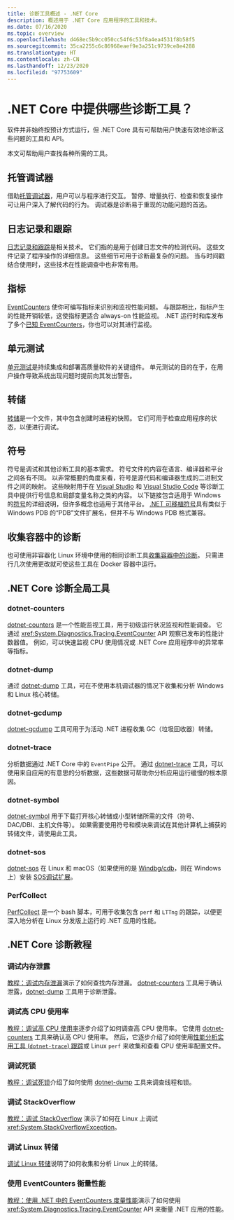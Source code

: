 ```yaml
---
title: 诊断工具概述 - .NET Core
description: 概述用于 .NET Core 应用程序的工具和技术。
ms.date: 07/16/2020
ms.topic: overview
ms.openlocfilehash: d468ec5b9cc050cc54f6c53f8a4ea4531f8b58f5
ms.sourcegitcommit: 35ca2255c6c86968eaef9e3a251c9739ce8e4288
ms.translationtype: HT
ms.contentlocale: zh-CN
ms.lasthandoff: 12/23/2020
ms.locfileid: "97753609"
---
```

# <a name="what-diagnostic-tools-are-available-in-net-core"></a>.NET Core 中提供哪些诊断工具？

软件并非始终按预计方式运行，但 .NET Core 具有可帮助用户快速有效地诊断这些问题的工具和 API。

本文可帮助用户查找各种所需的工具。

## <a name="managed-debuggers"></a>托管调试器

借助[托管调试器](managed-debuggers.md)，用户可以与程序进行交互。 暂停、增量执行、检查和恢复操作可让用户深入了解代码的行为。 调试器是诊断易于重现的功能问题的首选。

## <a name="logging-and-tracing"></a>日志记录和跟踪

[日志记录和跟踪](logging-tracing.md)是相关技术。 它们指的是用于创建日志文件的检测代码。 这些文件记录了程序操作的详细信息。 这些细节可用于诊断最复杂的问题。 当与时间戳结合使用时，这些技术在性能调查中也非常有用。

## <a name="metrics"></a>指标

[EventCounters](event-counters.md) 使你可编写指标来识别和监视性能问题。 与跟踪相比，指标产生的性能开销较低，这使指标更适合 always-on 性能监视。 .NET 运行时和库发布了多个[已知 EventCounters](available-counters.md)，你也可以对其进行监视。

## <a name="unit-testing"></a>单元测试

[单元测试](../testing/index.md)是持续集成和部署高质量软件的关键组件。 单元测试的目的在于，在用户操作导致系统出现问题时提前向其发出警告。

## <a name="dumps"></a>转储

[转储](./dumps.md)是一个文件，其中包含创建时进程的快照。 它们可用于检查应用程序的状态，以便进行调试。

## <a name="symbols"></a>符号

符号是调试和其他诊断工具的基本需求。 符号文件的内容在语言、编译器和平台之间各有不同。 以非常概要的角度来看，符号是源代码和编译器生成的二进制文件之间的映射。 这些映射用于在 [Visual Studio](/visualstudio/debugger/what-is-debugging) 和 [Visual Studio Code](https://code.visualstudio.com/Docs/editor/debugging) 等诊断工具中提供行号信息和局部变量名称之类的内容。  以下链接包含适用于 Windows 的[符号](/windows/win32/dxtecharts/debugging-with-symbols)的详细说明，但许多概念也适用于其他平台。 [.NET 可移植符号](https://github.com/dotnet/core/blob/master/Documentation/diagnostics/portable_pdb.md)具有类似于 Windows PDB 的“PDB”文件扩展名，但并不与 Windows PDB 格式兼容。

## <a name="collect-diagnostics-in-containers"></a>收集容器中的诊断

也可使用非容器化 Linux 环境中使用的相同诊断工具[收集容器中的诊断](diagnostics-in-containers.md)。 只需进行几次使用更改就可使这些工具在 Docker 容器中运行。

## <a name="net-core-diagnostic-global-tools"></a>.NET Core 诊断全局工具

### <a name="dotnet-counters"></a>dotnet-counters

[dotnet-counters](dotnet-counters.md) 是一个性能监视工具，用于初级运行状况监视和性能调查。 它通过 <xref:System.Diagnostics.Tracing.EventCounter> API 观察已发布的性能计数器值。 例如，可以快速监视 CPU 使用情况或 .NET Core 应用程序中的异常率等指标。

### <a name="dotnet-dump"></a>dotnet-dump

通过 [dotnet-dump](dotnet-dump.md) 工具，可在不使用本机调试器的情况下收集和分析 Windows 和 Linux 核心转储。

### <a name="dotnet-gcdump"></a>dotnet-gcdump

[dotnet-gcdump](dotnet-gcdump.md) 工具可用于为活动 .NET 进程收集 GC（垃圾回收器）转储。

### <a name="dotnet-trace"></a>dotnet-trace

分析数据通过 .NET Core 中的 `EventPipe` 公开。 通过 [dotnet-trace](dotnet-trace.md) 工具，可以使用来自应用的有意思的分析数据，这些数据可帮助你分析应用运行缓慢的根本原因。

### <a name="dotnet-symbol"></a>dotnet-symbol

[dotnet-symbol](dotnet-symbol.md) 用于下载打开核心转储或小型转储所需的文件（符号、DAC/DBI、主机文件等）。 如果需要使用符号和模块来调试在其他计算机上捕获的转储文件，请使用此工具。

### <a name="dotnet-sos"></a>dotnet-sos

[dotnet-sos](dotnet-sos.md) 在 Linux 和 macOS（如果使用的是 [Windbg/cdb](https://docs.microsoft.com/windows-hardware/drivers/debugger/debugger-download-tools)，则在 Windows 上）安装 [SOS调试扩展](sos-debugging-extension.md)。

### <a name="perfcollect"></a>PerfCollect

[PerfCollect](trace-perfcollect-lttng.md) 是一个 bash 脚本，可用于收集包含 `perf` 和 `LTTng` 的跟踪，以便更深入地分析在 Linux 分发版上运行的 .NET 应用的性能。

## <a name="net-core-diagnostics-tutorials"></a>.NET Core 诊断教程

### <a name="debug-a-memory-leak"></a>调试内存泄露

[教程：调试内存泄漏](debug-memory-leak.md)演示了如何查找内存泄漏。 [dotnet-counters](dotnet-counters.md) 工具用于确认泄露，[dotnet-dump](dotnet-dump.md) 工具用于诊断泄露。

### <a name="debug-high-cpu-usage"></a>调试高 CPU 使用率

[教程：调试高 CPU 使用率](debug-highcpu.md)逐步介绍了如何调查高 CPU 使用率。 它使用 [dotnet-counters](dotnet-counters.md) 工具来确认高 CPU 使用率。 然后，它逐步介绍了如何使用[性能分析实用工具 (`dotnet-trace`) 跟踪](dotnet-trace.md)或 Linux `perf` 来收集和查看 CPU 使用率配置文件。

### <a name="debug-deadlock"></a>调试死锁

[教程：调试死锁](debug-deadlock.md)介绍了如何使用 [dotnet-dump](dotnet-dump.md) 工具来调查线程和锁。

### <a name="debug-a-stackoverflow"></a>调试 StackOverflow

[教程：调试 StackOverflow](debug-stackoverflow.md) 演示了如何在 Linux 上调试 <xref:System.StackOverflowException>。

### <a name="debug-linux-dumps"></a>调试 Linux 转储

[调试 Linux 转储](debug-linux-dumps.md)说明了如何收集和分析 Linux 上的转储。

### <a name="measure-performance-using-eventcounters"></a>使用 EventCounters 衡量性能

[教程：使用 .NET 中的 EventCounters 度量性能](event-counter-perf.md)演示了如何使用 <xref:System.Diagnostics.Tracing.EventCounter> API 来衡量 .NET 应用的性能。
